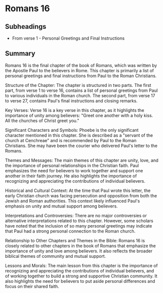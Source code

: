 # Romans 16

## Subheadings

* From verse 1 - Personal Greetings and Final Instructions

## Summary

Romans 16 is the final chapter of the book of Romans, which was written by the Apostle Paul to the believers in Rome. This chapter is primarily a list of personal greetings and final instructions from Paul to the Roman Christians.

Structure of the Chapter:
The chapter is structured in two parts. The first part, from verse 1 to verse 16, contains a list of personal greetings from Paul to various individuals in the Roman church. The second part, from verse 17 to verse 27, contains Paul's final instructions and closing remarks.

Key Verses:
Verse 16 is a key verse in this chapter, as it highlights the importance of unity among believers: "Greet one another with a holy kiss. All the churches of Christ greet you."

Significant Characters and Symbols:
Phoebe is the only significant character mentioned in this chapter. She is described as a "servant of the church at Cenchreae" and is recommended by Paul to the Roman Christians. She may have been the courier who delivered Paul's letter to the Romans.

Themes and Messages:
The main themes of this chapter are unity, love, and the importance of personal relationships in the Christian faith. Paul emphasizes the need for believers to work together and support one another in their faith journey. He also highlights the importance of recognizing and appreciating the contributions of individual believers.

Historical and Cultural Context:
At the time that Paul wrote this letter, the early Christian church was facing persecution and opposition from both the Jewish and Roman authorities. This context likely influenced Paul's emphasis on unity and mutual support among believers.

Interpretations and Controversies:
There are no major controversies or alternative interpretations related to this chapter. However, some scholars have noted that the inclusion of so many personal greetings may indicate that Paul had a strong personal connection to the Roman church.

Relationship to Other Chapters and Themes in the Bible:
Romans 16 is closely related to other chapters in the book of Romans that emphasize the importance of unity and love among believers. It also reflects the broader biblical themes of community and mutual support.

Lessons and Morals:
The main lesson from this chapter is the importance of recognizing and appreciating the contributions of individual believers, and of working together to build a strong and supportive Christian community. It also highlights the need for believers to put aside personal differences and focus on their shared faith.